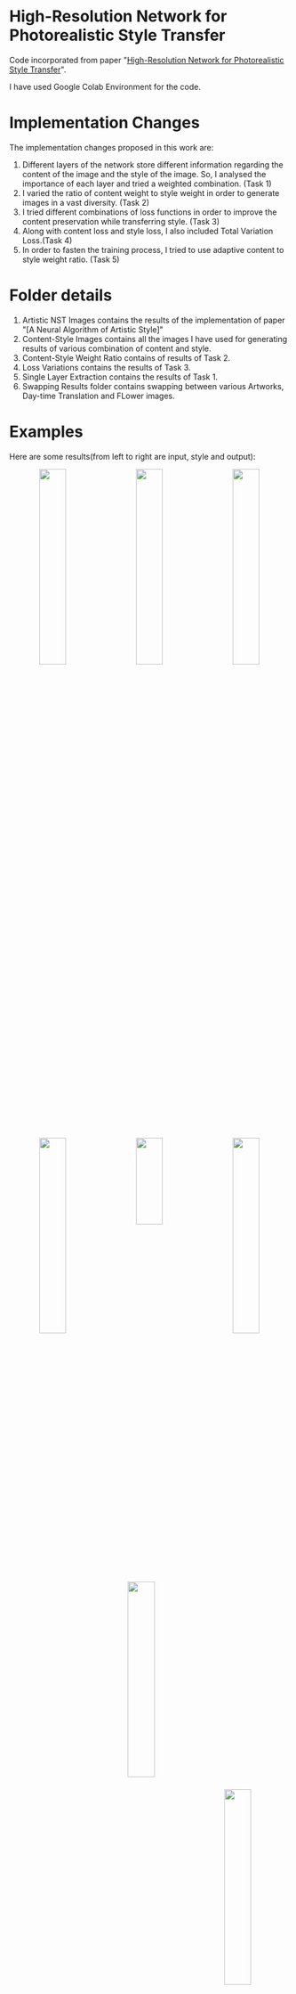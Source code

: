 # High-Resolution Network for Photorealistic Style Transfer

Code incorporated from paper "[High-Resolution Network for Photorealistic Style Transfer](https://arxiv.org/pdf/1904.11617.pdf)".

I have used Google Colab Environment for the code.

# Implementation Changes
The implementation changes proposed in this work are:
1. Different layers of the network store different information regarding the content of the image and the style of the image. So, I analysed the importance of each layer and tried a weighted combination. (Task 1)
2. I varied the ratio of content weight to style weight in order to generate images in a vast diversity. (Task 2)
3. I tried different combinations of loss functions in order to improve the content preservation while transferring style. (Task 3)
4. Along with content loss and style loss, I also included Total Variation Loss.(Task 4)
5. In order to fasten the training process, I tried to use adaptive content to style weight ratio. (Task 5)

# Folder details
1. Artistic NST Images contains the results of the implementation of paper "[A Neural Algorithm of Artistic Style]"
2. Content-Style Images contains all the images I have used for generating results of various combination of content and style.
3. Content-Style Weight Ratio contains of results of Task 2.
4. Loss Variations contains the results of Task 3.
5. Single Layer Extraction contains the results of Task 1.
6. Swapping Results folder contains swapping between various Artworks, Day-time Translation and FLower images.

# Examples
Here are some results(from left to right are input, style and output):
<br/><div align="center">
<img src="https://github.com/divyanshu092/Photorealistic_Style_Transfer/blob/master/Content-Style%20Images/Amber.png?raw=true" width="31%" height="30%" align="left">
<img src="https://github.com/divyanshu092/Photorealistic_Style_Transfer/blob/master/Content-Style%20Images/Van-Gogh.jpg?raw=true" width="31%" height="30%" align="center">
<img src="https://github.com/divyanshu092/Photorealistic_Style_Transfer/blob/master/More%20Results/Amber_Van-gogh_cosine_loss2_1000_total-var_4e-4.png?raw=true" width="31%" height="30%" align="right">
</div>
<br/><div align="center">
<img src="https://github.com/divyanshu092/Photorealistic_Style_Transfer/blob/master/Content-Style%20Images/Amber.png?raw=true" width="31%" height="30%" align="left">
<img src="https://github.com/divyanshu092/Photorealistic_Style_Transfer/blob/master/Content-Style%20Images/Love.png?raw=true" width="31%" height="20%" align="center">
<img src="https://github.com/divyanshu092/Photorealistic_Style_Transfer/blob/master/More%20Results/Amber-love_all_adaptive.png?raw=true" width="31%" height="30%" align="right">
</div>
<br/><div align="center">
<img src="https://github.com/divyanshu092/Photorealistic_Style_Transfer/blob/master/More%20Results/Turtle.jpg?raw=true" width="31%" height="30%" align="left">
<img src="https://github.com/divyanshu092/Photorealistic_Style_Transfer/blob/master/Content-Style%20Images/Vassily.jpg?raw=true" width="31%" height="30%" align="center">
<img src="https://github.com/divyanshu092/Photorealistic_Style_Transfer/blob/master/More%20Results/Turtle-Vassily.png?raw=true" width="31%" height="30%" align="right">
</div>
<br/><div align="center">
<img src="https://github.com/divyanshu092/Photorealistic_Style_Transfer/blob/master/Content-Style%20Images/Vassily2.jpg?raw=true" width="31%" height="30%" align="left">
<img src="https://github.com/divyanshu092/Photorealistic_Style_Transfer/blob/master/Content-Style%20Images/Van-Gogh.jpg?raw=true" width="31%" height="30%" align="center">
<img src="https://github.com/divyanshu092/Photorealistic_Style_Transfer/blob/master/Swapping%20Results/Vassily2_to_Van-gogh.png?raw=true" width="31%" height="30%" align="right">
</div>

<!-- 
# Acknowledgement
Our work is inspired by [Deep High-Resolution Representation Learning for Human Pose Estimation](https://github.com/leoxiaobin/deep-high-resolution-net.pytorch).

The transfer code is based on [Udacity](https://github.com/udacity/deep-learning-v2-pytorch/tree/master/style-transfer).
 -->
# Contact
Author's contact (Ming Li limingcv@gmail.com)
My contact (Divyanshu Mandowara divyanshu.mandowara92@gmail.com)
